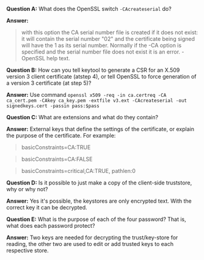 **Question A:** What does the OpenSSL switch `-CAcreateserial` do? 

**Answer:**
>with this option the CA serial number file is created if it does not exist: it
>will contain the serial number "02" and the certificate being signed will have
>the 1 as its serial number. Normally if the -CA option is specified and the
>serial number file does not exist it is an error. - OpenSSL help text.

**Question B:** How can you tell keytool to generate a CSR for an X.509 version 3 client certificate (atstep 4), or tell OpenSSL to force generation of a version 3 certificate (at step 5)?

**Answer:**
Use command `openssl x509 -req -in ca.certreq -CA ca_cert.pem -CAkey ca_key.pem -extfile v3.ext -CAcreateserial -out signedkeys.cert -passin pass:$pass`

**Question C:** What are extensions and what do they contain?

**Answer:**
External keys that define the settings of the certificate, or explain the purpose of the certificate.
For example:
>basicConstraints=CA:TRUE

>basicConstraints=CA:FALSE

>basicConstraints=critical,CA:TRUE, pathlen:0

**Question D:** Is it possible to just make a copy of the client-side truststore,
why or why not?

**Answer:**
Yes it's possible, the keystores are only encrypted text. With the correct key it can be decrypted.

**Question E:** What is the purpose of each of the four password? That is, what does each password
protect?

**Answer:** 
Two keys are needed for decrypting the trust/key-store for reading, the other two are used to edit or add trusted keys to each respective store.

